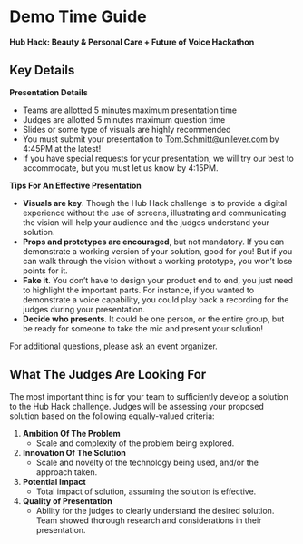 # Demo Time Guide

**Hub Hack: Beauty & Personal Care + Future of Voice Hackathon**

## Key Details

**Presentation Details**

- Teams are allotted 5 minutes maximum presentation time
- Judges are allotted 5 minutes maximum question time
- Slides or some type of visuals are highly recommended
- You must submit your presentation to Tom.Schmitt@unilever.com by 4:45PM at the latest! 
- If you have special requests for your presentation, we will try our best to accommodate, but you must let us know by 4:15PM.

**Tips For An Effective Presentation**

- **Visuals are key**. Though the Hub Hack challenge is to provide a digital experience without the use of screens, illustrating and communicating the vision will help your audience and the judges understand your solution. 
- **Props and prototypes are encouraged**, but not mandatory. If you can demonstrate a working version of your solution, good for you! But if you can walk through the vision without a working prototype, you won’t lose points for it.
- **Fake it**. You don’t have to design your product end to end, you just need to highlight the important parts. For instance, if you wanted to demonstrate a voice capability, you could play back a recording for the judges during your presentation.
- **Decide who presents**. It could be one person, or the entire group, but be ready for someone to take the mic and present your solution!

For additional questions, please ask an event organizer.

## What The Judges Are Looking For

The most important thing is for your team to sufficiently develop a solution to the Hub Hack challenge. Judges will be assessing your proposed solution based on the following equally-valued criteria: 

1. **Ambition Of The Problem**
   - Scale and complexity of the problem being explored. 
2. **Innovation Of The Solution**
   - Scale and novelty of the technology being used, and/or the approach taken.
3. **Potential Impact**
   - Total impact of solution, assuming the solution is effective. 
4. **Quality of Presentation**
   - Ability for the judges to clearly understand the desired solution. Team showed thorough research and considerations in their presentation.